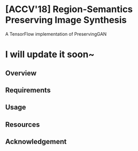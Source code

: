 # [ACCV'18] Region-Semantics Preserving Image Synthesis
A TensorFlow implementation of PreservingGAN

# I will update it soon~

## Overview
## Requirements
## Usage
## Resources
## Acknowledgement
